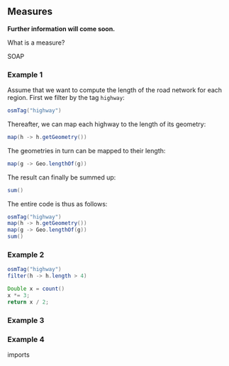 ## Measures

**Further information will come soon.**

What is a measure?

SOAP

### Example 1

Assume that we want to compute the length of the road network for each region.  First we filter by the tag `highway`:

```java
osmTag("highway")
```

Thereafter, we can map each highway to the length of its geometry:

```java
map(h -> h.getGeometry())
```

The geometries in turn can be mapped to their length:

```java
map(g -> Geo.lengthOf(g))
```

The result can finally be summed up:

```java
sum()
```

The entire code is thus as follows:

```java
osmTag("highway")
map(h -> h.getGeometry())
map(g -> Geo.lengthOf(g))
sum()
```

### Example 2

```java
osmTag("highway")
filter(h -> h.length > 4)

Double x = count()
x *= 3;
return x / 2;
```

### Example 3

### Example 4

imports
